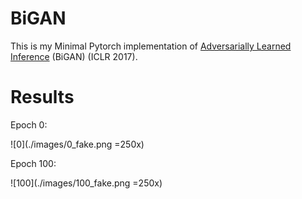 # BiGAN
This is my Minimal Pytorch implementation of [Adversarially Learned Inference](https://arxiv.org/pdf/1606.00704.pdf) (BiGAN) (ICLR 2017).



# Results

Epoch 0:

![0](./images/0_fake.png =250x)

Epoch 100:

![100](./images/100_fake.png =250x)

